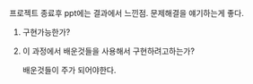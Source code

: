 프로젝트 종료후 ppt에는 결과에서 느낀점. 문제해결을 얘기하는게 좋다. 

1. 구현가능한가? 

2. 이 과정에서 배운것들을 사용해서 구현하려고하는가? 

   배운것들이 주가 되어야한다. 